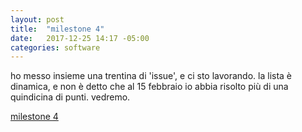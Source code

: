```yaml
---
layout: post
title:  "milestone 4"
date:   2017-12-25 14:17 -05:00
categories: software
---
```


ho messo insieme una trentina di 'issue', e ci sto lavorando. la lista è dinamica, e non è detto che al 15 febbraio io abbia risolto più di una quindicina di punti. vedremo.

[milestone 4](https://github.com/Ghini/ghini.desktop/milestone/4)
